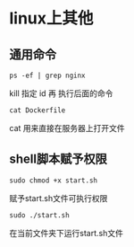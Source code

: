 # linux上其他
## 通用命令
```
ps -ef | grep nginx
```

kill 指定 id 再 执行后面的命令

```
cat Dockerfile
```
cat 用来直接在服务器上打开文件

## shell脚本赋予权限
```
sudo chmod +x start.sh
```
赋予start.sh文件可执行权限

```
sudo ./start.sh
```
在当前文件夹下运行start.sh文件